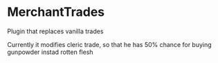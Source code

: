 # MerchantTrades
Plugin that replaces vanilla trades


Currently it modifies cleric trade, so that he has 50% chance for buying gunpowder instad rotten flesh
